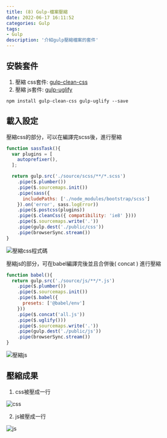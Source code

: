 ```yaml
---
title: (8) Gulp-檔案壓縮
date: 2022-06-17 16:11:52
categories: Gulp
tags: 
- Gulp
description: '介紹gulp壓縮檔案的套件'
---
```


## 安裝套件

1. 壓縮 css套件: [gulp-clean-css](https://www.npmjs.com/package/gulp-clean-css)
2. 壓縮 js套件: [gulp-uglify](https://www.npmjs.com/package/gulp-uglify)

``` 
npm install gulp-clean-css gulp-uglify --save

```
## 載入設定

壓縮css的部分，可以在編譯完scss後，進行壓縮

``` js
function sassTask(){
  var plugins = [
    autoprefixer(),
  ];

  return gulp.src('./source/scss/**/*.scss')
    .pipe($.plumber())
    .pipe($.sourcemaps.init())
    .pipe(sass({
      includePaths: ['./node_modules/bootstrap/scss']
    }).on('error', sass.logError))
    .pipe($.postcss(plugins))
    .pipe($.cleanCss({ compatibility: 'ie8' })))
    .pipe($.sourcemaps.write('.'))
    .pipe(gulp.dest('./public/css'))
    .pipe(browserSync.stream())
}
```
![壓縮css程式碼](https://cdn-images-1.medium.com/max/1200/1*mpisvD3qy987427Pd2n-kg.png)

壓縮js的部分，可在babel編譯完後並且合併後( concat ) 進行壓縮

``` js
function babel(){
  return gulp.src('./source/js/**/*.js')
    .pipe($.plumber())
    .pipe($.sourcemaps.init())
    .pipe($.babel({
      presets: ['@babel/env']
    }))
    .pipe($.concat('all.js'))
    .pipe($.uglify()))
    .pipe($.sourcemaps.write('.'))
    .pipe(gulp.dest('./public/js'))
    .pipe(browserSync.stream())
}
```

![壓縮js](https://cdn-images-1.medium.com/max/1200/1*1anhKo-vPFyBKX4scALEZw.png)

## 壓縮成果

1. css被壓成一行

![css](https://cdn-images-1.medium.com/max/1200/1*tweaZBqP0_OJL3SnSgi-fQ.png)

2. js被壓成一行

![js](https://cdn-images-1.medium.com/max/1200/1*O3lohBob7h6KxqHGfVvong.png)
